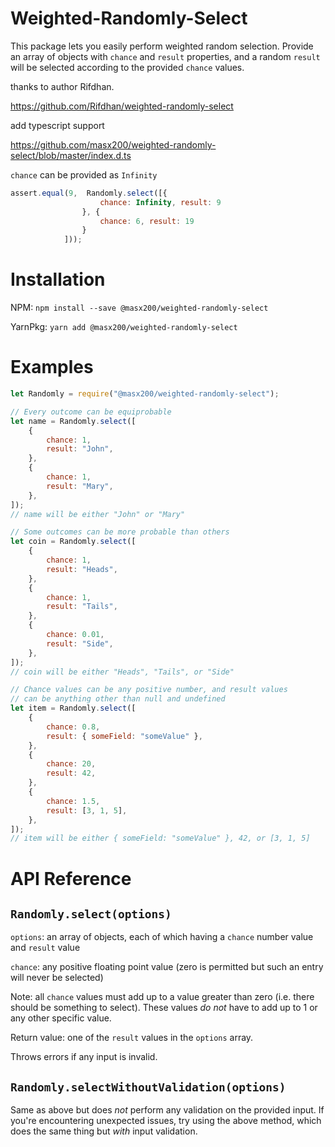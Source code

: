 # Weighted-Randomly-Select

This package lets you easily perform weighted random selection. Provide an array of objects with `chance` and `result` properties, and a random `result` will be selected according to the provided `chance` values.

thanks to author Rifdhan.

https://github.com/Rifdhan/weighted-randomly-select

add typescript support

https://github.com/masx200/weighted-randomly-select/blob/master/index.d.ts

`chance` can be provided as `Infinity`

```js
assert.equal(9,  Randomly.select([{
                    chance: Infinity, result: 9
                }, {
                    chance: 6, result: 19
                }
            ]));

```
# Installation

NPM: `npm install --save @masx200/weighted-randomly-select`

YarnPkg: `yarn add @masx200/weighted-randomly-select`

# Examples

```javascript
let Randomly = require("@masx200/weighted-randomly-select");

// Every outcome can be equiprobable
let name = Randomly.select([
    {
        chance: 1,
        result: "John",
    },
    {
        chance: 1,
        result: "Mary",
    },
]);
// name will be either "John" or "Mary"

// Some outcomes can be more probable than others
let coin = Randomly.select([
    {
        chance: 1,
        result: "Heads",
    },
    {
        chance: 1,
        result: "Tails",
    },
    {
        chance: 0.01,
        result: "Side",
    },
]);
// coin will be either "Heads", "Tails", or "Side"

// Chance values can be any positive number, and result values
// can be anything other than null and undefined
let item = Randomly.select([
    {
        chance: 0.8,
        result: { someField: "someValue" },
    },
    {
        chance: 20,
        result: 42,
    },
    {
        chance: 1.5,
        result: [3, 1, 5],
    },
]);
// item will be either { someField: "someValue" }, 42, or [3, 1, 5]
```

# API Reference

## `Randomly.select(options)`

`options`: an array of objects, each of which having a `chance` number value and `result` value

`chance`: any positive floating point value (zero is permitted but such an entry will never be selected)

Note: all `chance` values must add up to a value greater than zero (i.e. there should be something to select). These values _do not_ have to add up to 1 or any other specific value.

Return value: one of the `result` values in the `options` array.

Throws errors if any input is invalid.

## `Randomly.selectWithoutValidation(options)`

Same as above but does _not_ perform any validation on the provided input. If you're encountering unexpected issues, try using the above method, which does the same thing but _with_ input validation.
